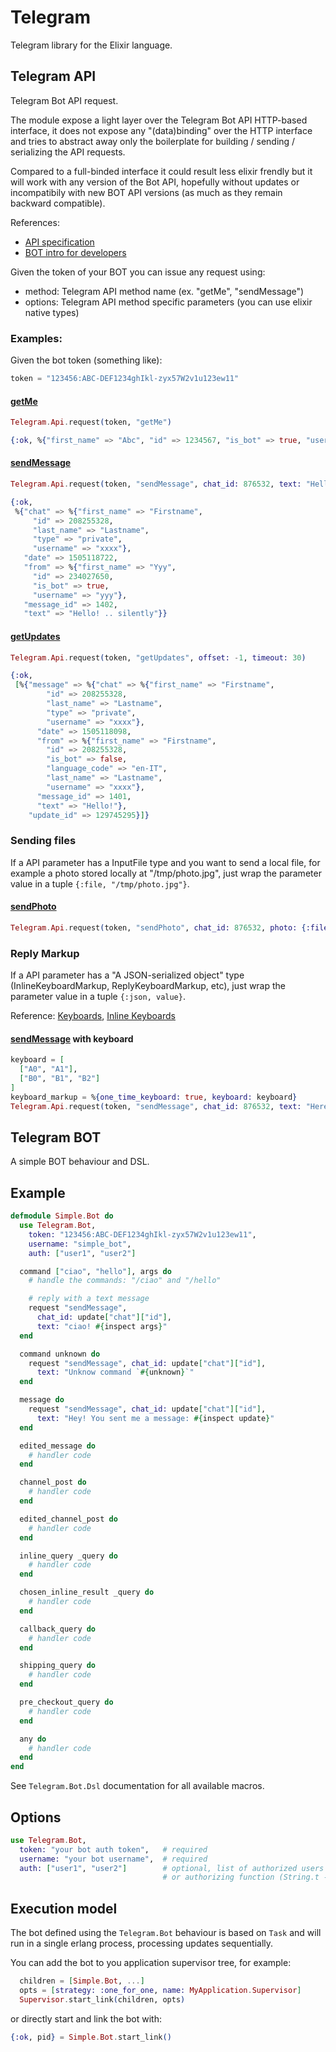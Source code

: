# Telegram

  Telegram library for the Elixir language.

## Telegram API

  Telegram Bot API request.

  The module expose a light layer over the Telegram Bot API HTTP-based interface,
  it does not expose any "(data)binding" over the HTTP interface and tries to abstract
  away only the boilerplate for building / sending / serializing the API requests.

  Compared to a full-binded interface it could result less elixir frendly but it will
  work with any version of the Bot API, hopefully without updates or incompatibily
  with new BOT API versions (as much as they remain backward compatible).


  References:
  - [API specification](https://core.telegram.org/bots/api)
  - [BOT intro for developers](https://core.telegram.org/bots)

  Given the token of your BOT you can issue any request using:
  - method: Telegram API method name (ex. "getMe", "sendMessage")
  - options: Telegram API method specific parameters (you can use elixir native types)

  ### Examples:

  Given the bot token (something like):

  ```elixir
  token = "123456:ABC-DEF1234ghIkl-zyx57W2v1u123ew11"
  ```

  #### [getMe](https://core.telegram.org/bots/api#getme)

  ```elixir
  Telegram.Api.request(token, "getMe")

  {:ok, %{"first_name" => "Abc", "id" => 1234567, "is_bot" => true, "username" => "ABC"}}
  ```

  #### [sendMessage](https://core.telegram.org/bots/api#sendmessage)

  ```elixir
  Telegram.Api.request(token, "sendMessage", chat_id: 876532, text: "Hello! .. silently", disable_notification: true)

  {:ok,
   %{"chat" => %{"first_name" => "Firstname",
       "id" => 208255328,
       "last_name" => "Lastname",
       "type" => "private",
       "username" => "xxxx"},
     "date" => 1505118722,
     "from" => %{"first_name" => "Yyy",
       "id" => 234027650,
       "is_bot" => true,
       "username" => "yyy"},
     "message_id" => 1402,
     "text" => "Hello! .. silently"}}
  ```

  #### [getUpdates](https://core.telegram.org/bots/api#getupdates)

  ```elixir
  Telegram.Api.request(token, "getUpdates", offset: -1, timeout: 30)

  {:ok,
   [%{"message" => %{"chat" => %{"first_name" => "Firstname",
          "id" => 208255328,
          "last_name" => "Lastname",
          "type" => "private",
          "username" => "xxxx"},
        "date" => 1505118098,
        "from" => %{"first_name" => "Firstname",
          "id" => 208255328,
          "is_bot" => false,
          "language_code" => "en-IT",
          "last_name" => "Lastname",
          "username" => "xxxx"},
        "message_id" => 1401,
        "text" => "Hello!"},
      "update_id" => 129745295}]}
  ```

  ### Sending files

  If a API parameter has a InputFile type and you want to send a local file,
  for example a photo stored locally at "/tmp/photo.jpg", just wrap the parameter
  value in a tuple `{:file, "/tmp/photo.jpg"}`.

  #### [sendPhoto](https://core.telegram.org/bots/api#sendphoto)

  ```elixir
  Telegram.Api.request(token, "sendPhoto", chat_id: 876532, photo: {:file, "/tmp/photo.jpg"})
  ```

  ### Reply Markup

  If a API parameter has a "A JSON-serialized object" type (InlineKeyboardMarkup, ReplyKeyboardMarkup, etc),
  just wrap the parameter value in a tuple `{:json, value}`.

  Reference: [Keyboards](https://core.telegram.org/bots#keyboards),
  [Inline Keyboards](https://core.telegram.org/bots#inline-keyboards-and-on-the-fly-updating)

  #### [sendMessage](https://core.telegram.org/bots/api#sendmessage) with keyboard

  ```elixir
  keyboard = [
    ["A0", "A1"],
    ["B0", "B1", "B2"]
  ]
  keyboard_markup = %{one_time_keyboard: true, keyboard: keyboard}
  Telegram.Api.request(token, "sendMessage", chat_id: 876532, text: "Here a keyboard!", reply_markup: {:json, keyboard_markup})
  ```

## Telegram BOT

  A simple BOT behaviour and DSL.

  ## Example

  ```elixir
  defmodule Simple.Bot do
    use Telegram.Bot,
      token: "123456:ABC-DEF1234ghIkl-zyx57W2v1u123ew11",
      username: "simple_bot",
      auth: ["user1", "user2"]

    command ["ciao", "hello"], args do
      # handle the commands: "/ciao" and "/hello"

      # reply with a text message
      request "sendMessage",
        chat_id: update["chat"]["id"],
        text: "ciao! #{inspect args}"
    end

    command unknown do
      request "sendMessage", chat_id: update["chat"]["id"],
        text: "Unknow command `#{unknown}`"
    end

    message do
      request "sendMessage", chat_id: update["chat"]["id"],
        text: "Hey! You sent me a message: #{inspect update}"
    end

    edited_message do
      # handler code
    end

    channel_post do
      # handler code
    end

    edited_channel_post do
      # handler code
    end

    inline_query _query do
      # handler code
    end

    chosen_inline_result _query do
      # handler code
    end

    callback_query do
      # handler code
    end

    shipping_query do
      # handler code
    end

    pre_checkout_query do
      # handler code
    end

    any do
      # handler code
    end
  end
  ```

  See `Telegram.Bot.Dsl` documentation for all available macros.

  ## Options

  ```elixir
  use Telegram.Bot,
    token: "your bot auth token",   # required
    username: "your bot username",  # required
    auth: ["user1", "user2"]        # optional, list of authorized users
                                    # or authorizing function (String.t -> boolean)
  ```

  ## Execution model

  The bot defined using the `Telegram.Bot` behaviour is based on `Task`
  and will run in a single erlang process, processing updates sequentially.

  You can add the bot to you application supervisor tree, for example:

  ```elixir
    children = [Simple.Bot, ...]
    opts = [strategy: :one_for_one, name: MyApplication.Supervisor]
    Supervisor.start_link(children, opts)
  ```

  or directly start and link the bot with:

  ```elixir
  {:ok, pid} = Simple.Bot.start_link()
  ```
